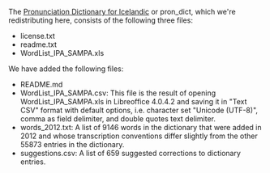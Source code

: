 The [Pronunciation Dictionary for
Icelandic](http://www.malfong.is/index.php?pg=framburdur&lang=en) or
pron_dict, which we're redistributing here, consists of the following
three files:

* license.txt
* readme.txt
* WordList_IPA_SAMPA.xls

We have added the following files:

* README.md
* WordList_IPA_SAMPA.csv: This file is the result of opening
WordList_IPA_SAMPA.xls in Libreoffice 4.0.4.2 and saving it in "Text
CSV" format with default options, i.e. character set "Unicode (UTF-8)",
comma as field delimiter, and double quotes text delimiter.
* words_2012.txt: A list of 9146 words in the dictionary that were added in 2012 and whose transcription conventions differ slightly from the other 55873 entries in the dictionary.
* suggestions.csv: A list of 659 suggested corrections to dictionary entries.
